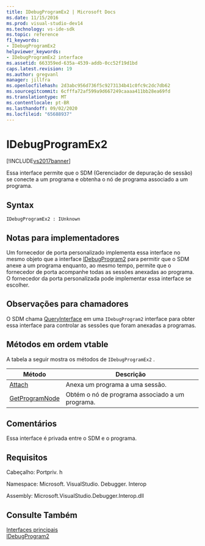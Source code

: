 ```yaml
---
title: IDebugProgramEx2 | Microsoft Docs
ms.date: 11/15/2016
ms.prod: visual-studio-dev14
ms.technology: vs-ide-sdk
ms.topic: reference
f1_keywords:
- IDebugProgramEx2
helpviewer_keywords:
- IDebugProgramEx2 interface
ms.assetid: 663359ed-635a-4539-addb-0cc52f19d1bd
caps.latest.revision: 19
ms.author: gregvanl
manager: jillfra
ms.openlocfilehash: 2d3abc956d736f5c9273134b41c0fc9c2dc7db62
ms.sourcegitcommit: 6cfffa72af599a9d667249caaaa411bb28ea69fd
ms.translationtype: MT
ms.contentlocale: pt-BR
ms.lasthandoff: 09/02/2020
ms.locfileid: "65688937"
---
```

# <a name="idebugprogramex2"></a>IDebugProgramEx2
[!INCLUDE[vs2017banner](../../../includes/vs2017banner.md)]

Essa interface permite que o SDM (Gerenciador de depuração de sessão) se conecte a um programa e obtenha o nó de programa associado a um programa.  
  
## <a name="syntax"></a>Syntax  
  
```  
IDebugProgramEx2 : IUnknown  
```  
  
## <a name="notes-for-implementers"></a>Notas para implementadores  
 Um fornecedor de porta personalizado implementa essa interface no mesmo objeto que a interface [IDebugProgram2](../../../extensibility/debugger/reference/idebugprogram2.md) para permitir que o SDM anexe a um programa enquanto, ao mesmo tempo, permite que o fornecedor de porta acompanhe todas as sessões anexadas ao programa. O fornecedor da porta personalizada pode implementar essa interface se escolher.  
  
## <a name="notes-for-callers"></a>Observações para chamadores  
 O SDM chama [QueryInterface](https://msdn.microsoft.com/library/62fce95e-aafa-4187-b50b-e6611b74c3b3) em uma `IDebugProgram2` interface para obter essa interface para controlar as sessões que foram anexadas a programas.  
  
## <a name="methods-in-vtable-order"></a>Métodos em ordem vtable  
 A tabela a seguir mostra os métodos de `IDebugProgramEx2` .  
  
|Método|Descrição|  
|------------|-----------------|  
|[Attach](../../../extensibility/debugger/reference/idebugprogramex2-attach.md)|Anexa um programa a uma sessão.|  
|[GetProgramNode](../../../extensibility/debugger/reference/idebugprogramex2-getprogramnode.md)|Obtém o nó de programa associado a um programa.|  
  
## <a name="remarks"></a>Comentários  
 Essa interface é privada entre o SDM e o programa.  
  
## <a name="requirements"></a>Requisitos  
 Cabeçalho: Portpriv. h  
  
 Namespace: Microsoft. VisualStudio. Debugger. Interop  
  
 Assembly: Microsoft.VisualStudio.Debugger.Interop.dll  
  
## <a name="see-also"></a>Consulte Também  
 [Interfaces principais](../../../extensibility/debugger/reference/core-interfaces.md)   
 [IDebugProgram2](../../../extensibility/debugger/reference/idebugprogram2.md)
